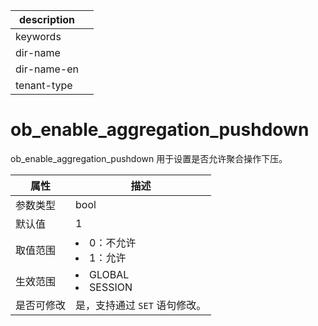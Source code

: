 |description||
|---|---|
|keywords||
|dir-name||
|dir-name-en||
|tenant-type||

# ob_enable_aggregation_pushdown

ob_enable_aggregation_pushdown 用于设置是否允许聚合操作下压。

|  **属性**  |                                                   **描述**                                                   |
|----------|------------------------------------------------------------------------------------------------------------|
| 参数类型     | bool                    |
| 默认值      | 1                       |
| 取值范围     | <li> 0：不允许   <li> 1：允许        |
| 生效范围     | <li> GLOBAL   <li> SESSION    |
| 是否可修改 | 是，支持通过 `SET` 语句修改。|
